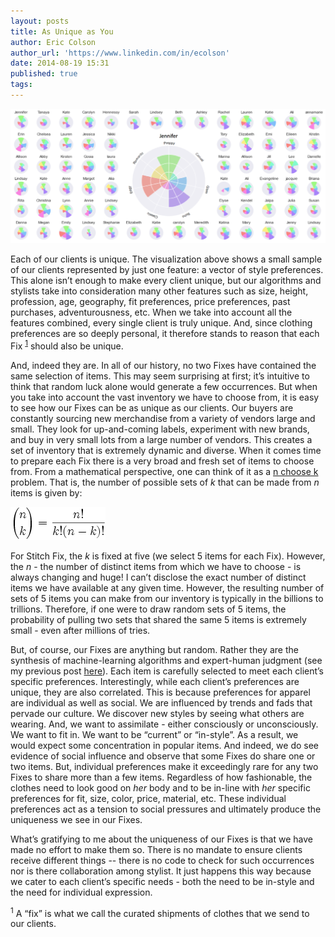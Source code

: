 ```yaml
---
layout: posts
title: As Unique as You
author: Eric Colson
author_url: 'https://www.linkedin.com/in/ecolson'
date: 2014-08-19 15:31
published: true 
tags:
---
```


![Client Style Vectors](/assets/images/blog/client_style_vectors.png)

Each of our clients is unique.  The visualization above shows a small sample of our clients represented by just one feature: a vector of style preferences.  This alone isn’t enough to make every client unique, but our algorithms and stylists take into consideration many other features such as size, height, profession, age, geography, fit preferences, price preferences, past purchases, adventurousness, etc.  When we take into account all the features combined, every single client is truly unique.  And, since clothing preferences are so deeply personal, it therefore stands to reason that each Fix <sup><a href="#1">1</a></sup> should also be unique.

And, indeed they are.  In all of our history, no two Fixes have contained the same selection of items.   This may seem surprising at first; it’s intuitive to think that random luck alone would generate a few occurrences.  But when you take into account the vast inventory we have to choose from, it is easy to see how our Fixes can be as unique as our clients.   Our buyers are constantly sourcing new merchandise from a variety of vendors large and small.  They look for up-and-coming labels,  experiment with new brands, and buy in very small lots from a large number of vendors.   This creates a set of inventory that is extremely dynamic and diverse.  When it comes time to prepare each Fix there is a very broad and fresh set of items to choose from.  From a mathematical perspective, one can think of it as a [n choose k][binomial_coefficient] problem.  That is, the number of possible sets of _k_ that can be made from _n_ items is given by:

<img src="/assets/images/blog/nchoosek.png" alt="N choose K" width="152" height="53">

For Stitch Fix, the _k_ is fixed at five (we select 5 items for each Fix).  However, the _n_ - the number of distinct items from which we have to choose - is always changing and huge!   I can’t disclose the exact number of distinct items we have available at any given time.  However, the resulting number of sets of 5 items you can make from our inventory is typically in the billions to trillions.  Therefore, if one were to draw random sets of 5 items, the probability of pulling two sets that shared the same 5 items is extremely small - even after millions of tries.

But, of course, our Fixes are anything but random.  Rather they are the synthesis of machine-learning algorithms and expert-human judgment (see my previous post [here][post_on_humans_and_machines]).  Each item is carefully selected to meet each client’s specific preferences.   Interestingly, while each client’s preferences are unique, they are also correlated.    This is because preferences for apparel are individual as well as social.   We are influenced by trends and fads that pervade our culture.  We discover new styles by seeing what others are wearing. And, we want to assimilate - either consciously or unconsciously.  We want to fit in. We want to be “current” or “in-style”.  As a result, we would expect some concentration in popular items.   And indeed, we do see evidence of social influence and observe that some Fixes do share one or two items.   But, individual preferences make it exceedingly rare for any two Fixes to share more than a few items.   Regardless of how fashionable, the clothes need to look good on _her_ body and to be in-line with _her_ specific preferences for fit, size, color, price, material, etc.    These individual preferences act as a tension to social pressures and ultimately produce the uniqueness we see in our Fixes.

What’s gratifying to me about the uniqueness of our Fixes is that we have made no effort to make them so. There is no mandate to ensure clients receive different things -- there is no code to check for such occurrences nor is there collaboration among stylist.  It just happens this way because we cater to each client’s specific needs - both the need to be in-style and the need for individual expression.


<a name="1"></a>
<sup>1</sup>  A “fix” is what we call the curated shipments of clothes that we send to our clients.

[binomial_coefficient]: http://en.wikipedia.org/wiki/Binomial_coefficient
[post_on_humans_and_machines]: http://technology.stitchfix.com/blog/2014/07/21/machine-and-expert-human-resources/

